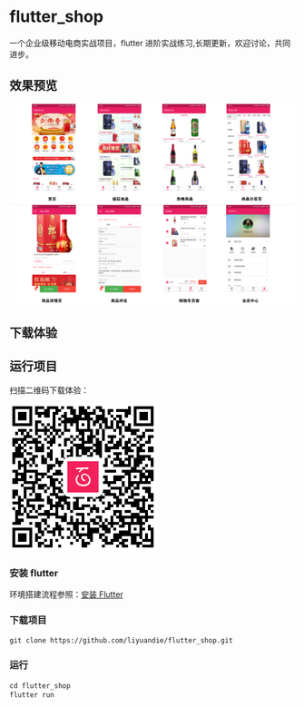 # flutter_shop

一个企业级移动电商实战项目，flutter 进阶实战练习,长期更新，欢迎讨论，共同进步。

## 效果预览

![](assets/images/app_show.jpg)

## 下载体验

## 运行项目

扫描二维码下载体验：

![](assets/images/baixingQR.png)

### 安装 flutter

环境搭建流程参照：[安装 Flutter](https://flutter.dev/docs/get-started/install)

### 下载项目

```
git clone https://github.com/liyuandie/flutter_shop.git
```

### 运行

```
cd flutter_shop
flutter run
```
